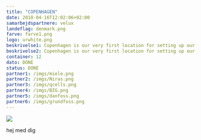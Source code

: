 ```yaml
---
title: "COPENHAGEN"
date: 2018-04-16T12:02:06+02:00
samarbejdspartnere: velux
landeflag: denmark.png
farve: farve1.png
logo: urwhite.png
beskrivelse1: Copenhagen is our very first location for setting up our first Urban Rigger prototype. The project is finished and this version is 1.0, and is available for purchase now. 
beskrivelse2: Copenhagen is our very first location for setting up our first Urban Rigger prototype. The project is finished and this version is 1.0, and is available for purchase now. The Urban Rigger is designed by Bjarke Ingelse and is our very first prototype. We'll use this to further workout better and more sustainble versions of Urban Rigger.
container: 12
dato: DONE
status: DONE
partner1: /imgs/miele.png
partner2: /imgs/Niras.png
partner3: /imgs/qcells.png
partner4: /imgs/BIG.png
partner5: /imgs/danfoss.png
partner6: /imgs/grundfoss.png
---
```


<img src="../../imgs/danfoss.png">

hej med dig